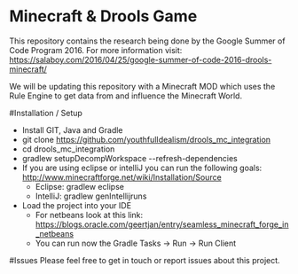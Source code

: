 # Minecraft & Drools Game
This repository contains the research being done by the Google Summer of Code Program 2016. For more information visit: https://salaboy.com/2016/04/25/google-summer-of-code-2016-drools-minecraft/

We will be updating this repository with a Minecraft MOD which uses the Rule Engine to get data from and influence the Minecraft World.

#Installation / Setup

- Install GIT, Java and Gradle
- git clone https://github.com/youthfulIdealism/drools_mc_integration
- cd drools_mc_integration
- gradlew setupDecompWorkspace --refresh-dependencies
- If you are using eclipse or intelliJ you can run the following goals: http://www.minecraftforge.net/wiki/Installation/Source
  - Eclipse: gradlew eclipse
  - IntelliJ: gradlew genIntellijruns 
- Load the project into your IDE
  - For netbeans look at this link: https://blogs.oracle.com/geertjan/entry/seamless_minecraft_forge_in_netbeans   
  - You can run now the Gradle Tasks -> Run -> Run Client 

#Issues
Please feel free to get in touch or report issues about this project.
  
